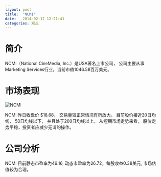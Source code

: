 ```yaml
---
layout: post
title:  "NCMI"
date:   2014-02-17 12:21:41
categories: 观点
---
```


# 简介
NCMI（National CineMedia, Inc.）是USA著名上市公司，
公司主要从事Marketing Services行业，当前市值1046.58百万美元。

# 市场表现

![NCMI](http://finviz.com/chart.ashx?t=NCMI&ty=c&ta=1&p=d&s=l)

NCMI 昨日收盘价 $18.68，
交易量较正常情况有所放大。
目前股价接近20日均线，
50日均线以下，
并且处于200日均线以上。
从短期市场走势来看，
股价走势平稳，投资者应减少无谓的操作。

# 公司分析
NCMI 目前静态市盈率为49.16, 动态市盈率为26.72，每股收益0.38美元,
市场估值较为合理。
